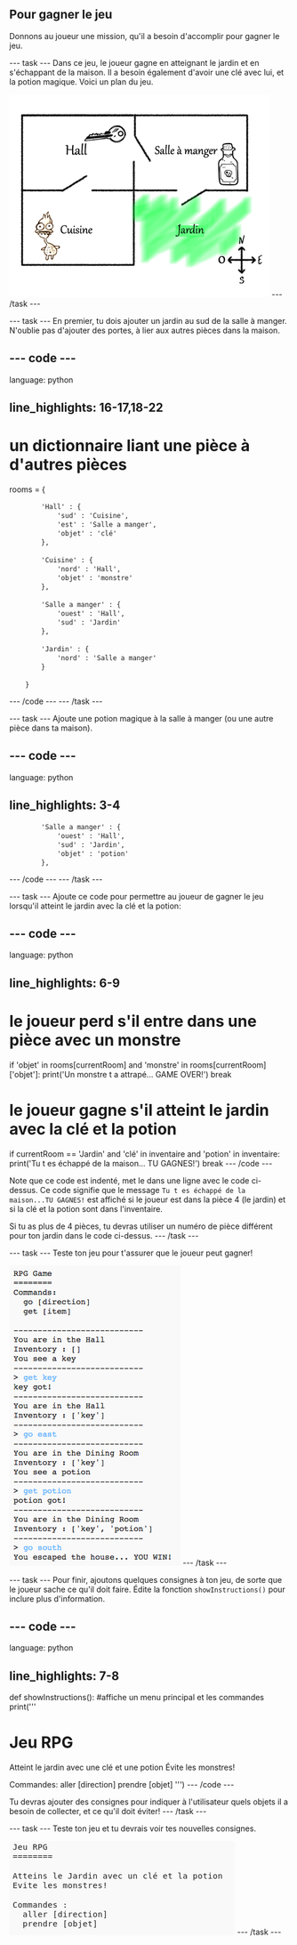 ## Pour gagner le jeu

Donnons au joueur une mission, qu'il a besoin d'accomplir pour gagner le jeu.

\--- task \--- Dans ce jeu, le joueur gagne en atteignant le jardin et en s'échappant de la maison. Il a besoin également d'avoir une clé avec lui, et la potion magique. Voici un plan du jeu.

![capture d'écran](images/rpg-final-map.png) \--- /task \---

\--- task \--- En premier, tu dois ajouter un jardin au sud de la salle à manger. N'oublie pas d'ajouter des portes, à lier aux autres pièces dans la maison.

## \--- code \---

language: python

## line_highlights: 16-17,18-22

# un dictionnaire liant une pièce à d'autres pièces

rooms = {

            'Hall' : {
                'sud' : 'Cuisine',
                'est' : 'Salle a manger',
                'objet' : 'clé'
            },
    
            'Cuisine' : {
                'nord' : 'Hall',
                'objet' : 'monstre'
            },
    
            'Salle a manger' : {
                'ouest' : 'Hall',
                'sud' : 'Jardin'
            },
    
            'Jardin' : {
                'nord' : 'Salle a manger'
            }
    
        }
    

\--- /code \--- \--- /task \---

\--- task \--- Ajoute une potion magique à la salle à manger (ou une autre pièce dans ta maison).

## \--- code \---

language: python

## line_highlights: 3-4

            'Salle a manger' : {
                'ouest' : 'Hall',
                'sud' : 'Jardin',
                'objet' : 'potion'
            },
    

\--- /code \--- \--- /task \---

\--- task \--- Ajoute ce code pour permettre au joueur de gagner le jeu lorsqu'il atteint le jardin avec la clé et la potion:

## \--- code \---

language: python

## line_highlights: 6-9

# le joueur perd s'il entre dans une pièce avec un monstre

if 'objet' in rooms\[currentRoom] and 'monstre' in rooms[currentRoom\]\['objet'\]: print('Un monstre t a attrapé... GAME OVER!') break

# le joueur gagne s'il atteint le jardin avec la clé et la potion

if currentRoom == 'Jardin' and 'clé' in inventaire and 'potion' in inventaire: print('Tu t es échappé de la maison... TU GAGNES!') break \--- /code \---

Note que ce code est indenté, met le dans une ligne avec le code ci-dessus. Ce code signifie que le message `Tu t es échappé de la maison...TU GAGNES!` est affiché si le joueur est dans la pièce 4 (le jardin) et si la clé et la potion sont dans l'inventaire.

Si tu as plus de 4 pièces, tu devras utiliser un numéro de pièce différent pour ton jardin dans le code ci-dessus. \--- /task \---

\--- task \--- Teste ton jeu pour t'assurer que le joueur peut gagner!

![capture d'écran](images/rpg-win-test.png) \--- /task \---

\--- task \--- Pour finir, ajoutons quelques consignes à ton jeu, de sorte que le joueur sache ce qu'il doit faire. Édite la fonction `showInstructions()` pour inclure plus d'information.

## \--- code \---

language: python

## line_highlights: 7-8

def showInstructions(): #affiche un menu principal et les commandes print('''

# Jeu RPG

Atteint le jardin avec une clé et une potion Évite les monstres!

Commandes: aller [direction] prendre [objet] ''') \--- /code \---

Tu devras ajouter des consignes pour indiquer à l'utilisateur quels objets il a besoin de collecter, et ce qu'il doit éviter! \--- /task \---

\--- task \--- Teste ton jeu et tu devrais voir tes nouvelles consignes.

![capture d'écran](images/rpg-instructions-test.png) \--- /task \---